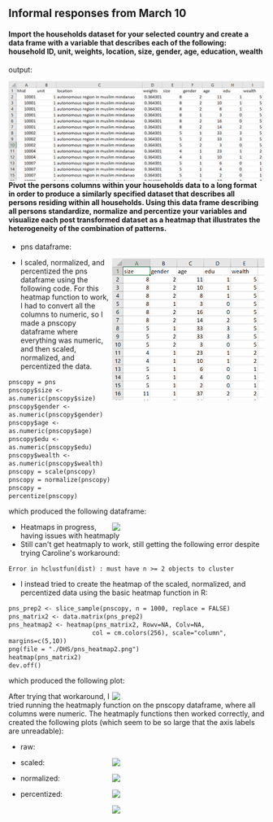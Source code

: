 ## Informal responses from March 10

#### Import the households dataset for your selected country and create a data frame with a variable that describes each of the following: household ID, unit, weights, location, size, gender, age, education, wealth

output:

<img style="float: right;" src="march10hw_q1.png" width = 600/>

#### Pivot the persons columns within your households data to a long format in order to produce a similarly specified dataset that describes all persons residing within all households. Using this data frame describing all persons standardize, normalize and percentize your variables and visualize each post transformed dataset as a heatmap that illustrates the heterogeneity of the combination of patterns.

- pns dataframe:

<img style="float: right;" src="march10hw_q2.png" width = 300/>

- I scaled, normalized, and percentized the pns dataframe using the following code. For this heatmap function to work, I had to convert all the columns to numeric, so I made a pnscopy dataframe where everything was numeric, and then scaled, normalized, and percentized the data.
```
pnscopy = pns
pnscopy$size <- as.numeric(pnscopy$size)
pnscopy$gender <- as.numeric(pnscopy$gender)
pnscopy$age <- as.numeric(pnscopy$age)
pnscopy$edu <- as.numeric(pnscopy$edu)
pnscopy$wealth <- as.numeric(pnscopy$wealth)
pnscopy = scale(pnscopy)
pnscopy = normalize(pnscopy)
pnscopy = percentize(pnscopy)
```
which produced the following dataframe:

<img style="float: right;" src="https://user-images.githubusercontent.com/54942759/111726036-84112c80-883e-11eb-931f-ae4aa0f472c4.png" width = 300/>

- Heatmaps in progress, having issues with heatmaply
- Still can't get heatmaply to work, still getting the following error despite trying Caroline's workaround:

``` 
Error in hclustfun(dist) : must have n >= 2 objects to cluster
```
- I instead tried to create the heatmap of the scaled, normalized, and percentized data using the basic heatmap function in R:
``` 
pns_prep2 <- slice_sample(pnscopy, n = 1000, replace = FALSE)
pns_matrix2 <- data.matrix(pns_prep2)
pns_heatmap2 <- heatmap(pns_matrix2, Rowv=NA, Colv=NA,
                       col = cm.colors(256), scale="column", margins=c(5,10))
png(file = "./DHS/pns_heatmap2.png")
heatmap(pns_matrix2)  
dev.off() 
```
which produced the following plot:

<img style="float: right;" src="https://user-images.githubusercontent.com/54942759/111726158-c0dd2380-883e-11eb-8702-d2a65540ae82.png" width = 300/>

After trying that workaround, I tried running the heatmaply function on the pnscopy dataframe, where all columns were numeric. The heatmaply functions then worked correctly, and created the following plots (which seem to be so large that the axis labels are unreadable):

- raw:

<img style="float: right;" src="https://user-images.githubusercontent.com/54942759/111726707-d272fb00-883f-11eb-9e6f-7eb497c08268.png" width = 300/>

- scaled:

<img style="float: right;" src="https://user-images.githubusercontent.com/54942759/111726780-f20a2380-883f-11eb-8010-672db3c5842e.png" width = 300/>

- normalized:

<img style="float: right;" src="https://user-images.githubusercontent.com/54942759/111726866-21b92b80-8840-11eb-8c64-766cc93049ca.png" width = 300/>

- percentized:

<img style="float: right;" src="https://user-images.githubusercontent.com/54942759/111726962-4f05d980-8840-11eb-8e11-78496c931031.png" width = 300/>
